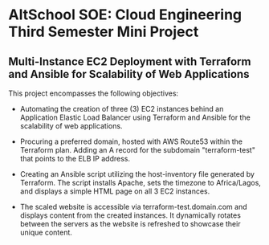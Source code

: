 # AltSchool SOE: Cloud Engineering Third Semester Mini Project

## Multi-Instance EC2 Deployment with Terraform and Ansible for Scalability of Web Applications

This project encompasses the following objectives:

- Automating the creation of three (3) EC2 instances behind an Application Elastic Load Balancer using Terraform and Ansible for the scalability of web applications.

- Procuring a preferred domain, hosted with AWS Route53 within the Terraform plan. Adding an A record for the subdomain "terraform-test" that points to the ELB IP address.

- Creating an Ansible script utilizing the host-inventory file generated by Terraform. The script installs Apache, sets the timezone to Africa/Lagos, and displays a simple HTML page on all 3 EC2 instances.

- The scaled website is accessible via terraform-test.domain.com and displays content from the created instances. It dynamically rotates between the servers as the website is refreshed to showcase their unique content.